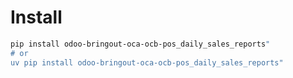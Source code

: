 # Install

```bash
pip install odoo-bringout-oca-ocb-pos_daily_sales_reports"
# or
uv pip install odoo-bringout-oca-ocb-pos_daily_sales_reports"
```
